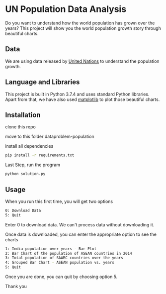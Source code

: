 # UN Population Data Analysis

Do you want to understand how the world population has grown over the years? This project will show you the world population growth story through beautiful charts.  

## Data

We are using data released by [United Nations]( https://datahub.io/core/population-growth-estimates-and-projections/r/population-estimates.csv) to understand the population growth.

## Language and Libraries

This project is built in Python 3.7.4 and uses standard Python libraries. Apart from that, we have also used [matplotlib]( https://matplotlib.org/) to plot those beautiful charts. 


## Installation

clone this repo

move to this folder dataproblem-population 

install all dependencies

```bash
pip install -r requirements.txt
```

Last Step, run the program 

```bash
python solution.py
```

## Usage
When you run this first time, you will get two options

```bash
0: Download Data
5: Quit
```


Enter 0 to download data. We can't process data without downloading it.

Once data is downloaded, you can enter the appropriate option to see the charts

```bash
1: India population over years - Bar Plot
2: Bar Chart of the population of ASEAN countries in 2014
3: Total population of SAARC countries over the years
4: Grouped Bar Chart - ASEAN population vs. years
5: Quit 
```
Once you are done, you can quit by choosing option 5. 

Thank you 


